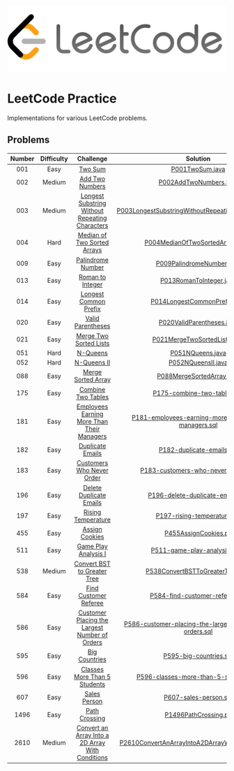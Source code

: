 ![Alt text](leetcode.png)

# LeetCode Practice

Implementations for various LeetCode problems.

## Problems

| Number | Difficulty |                                                              Challenge                                                              |                                                                          Solution                                                                          |
|:------:|:----------:|:-----------------------------------------------------------------------------------------------------------------------------------:|:----------------------------------------------------------------------------------------------------------------------------------------------------------:|
|  001   |    Easy    |                                          [Two Sum](https://leetcode.com/problems/two-sum/)                                          |                                        [P001TwoSum.java](src/com/popcristianvlad/leetcode/practice/P001TwoSum.java)                                        |
|  002   |   Medium   |                                  [Add Two Numbers](https://leetcode.com/problems/add-two-numbers/)                                  |                                 [P002AddTwoNumbers.java](src/com/popcristianvlad/leetcode/practice/P002AddTwoNumbers.java)                                 |
|  003   |   Medium   |   [Longest Substring Without Repeating Characters](https://leetcode.com/problems/longest-substring-without-repeating-characters/)   |    [P003LongestSubstringWithoutRepeatingCharacters.java](src/com/popcristianvlad/leetcode/practice/P003LongestSubstringWithoutRepeatingCharacters.java)    |
|  004   |    Hard    |                      [Median of Two Sorted Arrays](https://leetcode.com/problems/median-of-two-sorted-arrays/)                      |                       [P004MedianOfTwoSortedArrays.java](src/com/popcristianvlad/leetcode/practice/P004MedianOfTwoSortedArrays.java)                       |
|  009   |    Easy    |                                [Palindrome Number](https://leetcode.com/problems/palindrome-number/)                                |                              [P009PalindromeNumber.java](src/com/popcristianvlad/leetcode/practice/P009PalindromeNumber.java)                              |
|  013   |    Easy    |                                 [Roman to Integer](https://leetcode.com/problems/roman-to-integer/)                                 |                                [P013RomanToInteger.java](src/com/popcristianvlad/leetcode/practice/P013RomanToInteger.java)                                |
|  014   |    Easy    |                            [Longest Common Prefix](https://leetcode.com/problems/longest-common-prefix/)                            |                           [P014LongestCommonPrefix.java](src/com/popcristianvlad/leetcode/practice/P014LongestCommonPrefix.java)                           |
|  020   |    Easy    |                                [Valid Parentheses](https://leetcode.com/problems/valid-parentheses/)                                |                              [P020ValidParentheses.java](src/com/popcristianvlad/leetcode/practice/P020ValidParentheses.java)                              |
|  021   |    Easy    |                           [Merge Two Sorted Lists](https://leetcode.com/problems/merge-two-sorted-lists/)                           |                           [P021MergeTwoSortedLists.java](src/com/popcristianvlad/leetcode/practice/P021MergeTwoSortedLists.java)                           |
|  051   |    Hard    |                                         [N-Queens](https://leetcode.com/problems/n-queens/)                                         |                                       [P051NQueens.java](src/com/popcristianvlad/leetcode/practice/P051NQueens.java)                                       |
|  052   |    Hard    |                                      [N-Queens II](https://leetcode.com/problems/n-queens-ii/)                                      |                                     [P052NQueensII.java](src/com/popcristianvlad/leetcode/practice/P052NQueensII.java)                                     |
|  088   |    Easy    |                               [Merge Sorted Array](https://leetcode.com/problems/merge-sorted-array/)                               |                              [P088MergeSortedArray.java](src/com/popcristianvlad/leetcode/practice/P088MergeSortedArray.java)                              |
|  175   |    Easy    |                               [Combine Two Tables](https://leetcode.com/problems/combine-two-tables/)                               |                            [P175-combine-two-tables.sql](src/com/popcristianvlad/leetcode/practice/P175-combine-two-tables.sql)                            |
|  181   |    Easy    |       [Employees Earning More Than Their Managers](https://leetcode.com/problems/employees-earning-more-than-their-managers/)       |    [P181-employees-earning-more-than-their-managers.sql](src/com/popcristianvlad/leetcode/practice/P181-employees-earning-more-than-their-managers.sql)    |
|  182   |    Easy    |                                 [Duplicate Emails](https://leetcode.com/problems/duplicate-emails/)                                 |                              [P182-duplicate-emails.sql](src/com/popcristianvlad/leetcode/practice/P182-duplicate-emails.sql)                              |
|  183   |    Easy    |                        [Customers Who Never Order](https://leetcode.com/problems/customers-who-never-order/)                        |                     [P183-customers-who-never-order.sql](src/com/popcristianvlad/leetcode/practice/P183-customers-who-never-order.sql)                     |
|  196   |    Easy    |                          [Delete Duplicate Emails](https://leetcode.com/problems/delete-duplicate-emails/)                          |                       [P196-delete-duplicate-emails.sql](src/com/popcristianvlad/leetcode/practice/P196-delete-duplicate-emails.sql)                       |
|  197   |    Easy    |                               [Rising Temperature](https://leetcode.com/problems/rising-temperature/)                               |                            [P197-rising-temperature.sql](src/com/popcristianvlad/leetcode/practice/P197-rising-temperature.sql)                            |
|  455   |    Easy    |                                   [Assign Cookies](https://leetcode.com/problems/assign-cookies/)                                   |                                   [P455AssignCookies.py](src/com/popcristianvlad/leetcode/practice/P455AssignCookies.py)                                   |
|  511   |    Easy    |                             [Game Play Analysis I](https://leetcode.com/problems/game-play-analysis-i/)                             |                          [P511-game-play-analysis-i.sql](src/com/popcristianvlad/leetcode/practice/P511-game-play-analysis-i.sql)                          |
|  538   |   Medium   |                      [Convert BST to Greater Tree](https://leetcode.com/problems/convert-bst-to-greater-tree/)                      |                       [P538ConvertBSTToGreaterTree.java](src/com/popcristianvlad/leetcode/practice/P538ConvertBSTToGreaterTree.java)                       |
|  584   |    Easy    |                            [Find Customer Referee](https://leetcode.com/problems/find-customer-referee/)                            |                         [P584-find-customer-referee.sql](src/com/popcristianvlad/leetcode/practice/P584-find-customer-referee.sql)                         |
|  586   |    Easy    |    [Customer Placing the Largest Number of Orders](https://leetcode.com/problems/customer-placing-the-largest-number-of-orders/)    | [P586-customer-placing-the-largest-number-of-orders.sql](src/com/popcristianvlad/leetcode/practice/P586-customer-placing-the-largest-number-of-orders.sql) |
|  595   |    Easy    |                                    [Big Countries](https://leetcode.com/problems/big-countries/)                                    |                                 [P595-big-countries.sql](src/com/popcristianvlad/leetcode/practice/P595-big-countries.sql)                                 |
|  596   |    Easy    |                     [Classes More Than 5 Students](https://leetcode.com/problems/classes-more-than-5-students/)                     |                  [P596-classes-more-than-5-students.sql](src/com/popcristianvlad/leetcode/practice/P596-classes-more-than-5-students.sql)                  |
|  607   |    Easy    |                                     [Sales Person](https://leetcode.com/problems/sales-person/)                                     |                                  [P607-sales-person.sql](src/com/popcristianvlad/leetcode/practice/P607-sales-person.sql)                                  |
|  1496  |    Easy    |                                    [Path Crossing](https://leetcode.com/problems/path-crossing/)                                    |                                   [P1496PathCrossing.py](src/com/popcristianvlad/leetcode/practice/P1496PathCrossing.py)                                   |
|  2610  |   Medium   | [Convert an Array Into a 2D Array With Conditions](https://leetcode.com/problems/convert-an-array-into-a-2d-array-with-conditions/) |       [P2610ConvertAnArrayIntoA2DArrayWithConditions.py](src/com/popcristianvlad/leetcode/practice/P2610ConvertAnArrayIntoA2DArrayWithConditions.py)       |